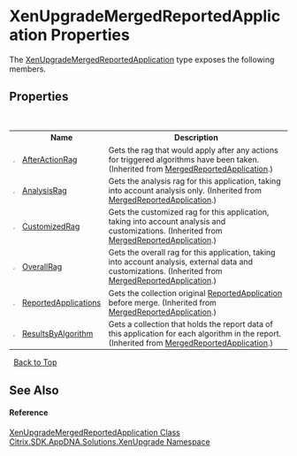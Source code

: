 # XenUpgradeMergedReportedApplication Properties
 

The <a href="f99fec20-6289-a001-15a2-0a5182c2a4fe">XenUpgradeMergedReportedApplication</a> type exposes the following members.


## Properties
&nbsp;<table><tr><th></th><th>Name</th><th>Description</th></tr><tr><td>![Public property](media/pubproperty.gif "Public property")</td><td><a href="170b77e6-afca-1978-5249-5db8be5ad133">AfterActionRag</a></td><td>
Gets the rag that would apply after any actions for triggered algorithms have been taken.
 (Inherited from <a href="1fd30de9-c416-5ac4-f8c0-8a115233db40">MergedReportedApplication</a>.)</td></tr><tr><td>![Public property](media/pubproperty.gif "Public property")</td><td><a href="87314d1d-e108-c670-7b33-725ed6461757">AnalysisRag</a></td><td>
Gets the analysis rag for this application, taking into account analysis only.
 (Inherited from <a href="1fd30de9-c416-5ac4-f8c0-8a115233db40">MergedReportedApplication</a>.)</td></tr><tr><td>![Public property](media/pubproperty.gif "Public property")</td><td><a href="2fdcaae6-712f-b17c-a555-a788b50f5770">CustomizedRag</a></td><td>
Gets the customized rag for this application, taking into account analysis and customizations.
 (Inherited from <a href="1fd30de9-c416-5ac4-f8c0-8a115233db40">MergedReportedApplication</a>.)</td></tr><tr><td>![Public property](media/pubproperty.gif "Public property")</td><td><a href="b1044a91-76f2-f53e-5ee6-f700bff440ba">OverallRag</a></td><td>
Gets the overall rag for this application, taking into account analysis, external data and customizations.
 (Inherited from <a href="1fd30de9-c416-5ac4-f8c0-8a115233db40">MergedReportedApplication</a>.)</td></tr><tr><td>![Public property](media/pubproperty.gif "Public property")</td><td><a href="8ef99e7a-326d-307d-bd32-8845c3a3709c">ReportedApplications</a></td><td>
Gets the collection original <a href="f409fefb-d495-c2e1-3447-8bbe4caa9cb1">ReportedApplication</a> before merge.
 (Inherited from <a href="1fd30de9-c416-5ac4-f8c0-8a115233db40">MergedReportedApplication</a>.)</td></tr><tr><td>![Public property](media/pubproperty.gif "Public property")</td><td><a href="f8a3e5d7-deeb-4983-f80c-0bf6dd330f0d">ResultsByAlgorithm</a></td><td>
Gets a collection that holds the report data of this application for each algorithm in the report.
 (Inherited from <a href="1fd30de9-c416-5ac4-f8c0-8a115233db40">MergedReportedApplication</a>.)</td></tr></table>&nbsp;
<a href="#xenupgrademergedreportedapplication-properties">Back to Top</a>

## See Also


#### Reference
<a href="f99fec20-6289-a001-15a2-0a5182c2a4fe">XenUpgradeMergedReportedApplication Class</a><br /><a href="2805b95f-a335-5d98-deaf-c0312b394eda">Citrix.SDK.AppDNA.Solutions.XenUpgrade Namespace</a><br />